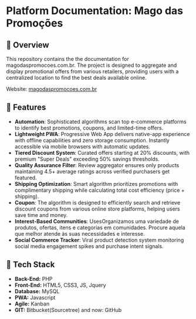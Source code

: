 
# Platform Documentation: Mago das Promoções

## 🔹 Overview

This repository contains the the documentation for magodaspromocoes.com.br. The project is designed to aggregate and display promotional offers from various retailers, providing users with a centralized location to find the best deals available online.

Website: [magodaspromocoes.com.br](https://www.magodaspromocoes.com.br)

## 🔹 Features
- **Automation**: Sophisticated algorithms scan top e-commerce platforms to identify best promotions, coupons, and limited-time offers.
- **Lightweight PWA**: Progressive Web App delivers native-app experience with offline capabilities and zero storage consumption. Instantly accessible via mobile browsers with automatic updates.
- **Tiered Discount System**: Curated offers starting at 20% discounts, with premium "Super Deals" exceeding 50% savings thresholds.
- **Quality Assurance Filter**: Review aggregator ensures only products maintaining 4.5+ average ratings across verified purchasers get featured.
- **Shipping Optimization**: Smart algorithm prioritizes promotions with complimentary shipping while calculating total cost efficiency (price + shipping).
- **Coupon**: The algorithm is designed to efficiently search and retrieve discount coupons from various online store platforms, helping users save time and money.
- **Interest-Based Communities**: UsesOrganizamos uma variedade de produtos, ofertas, itens e categorias em comunidades. Procure aquela que melhor atende às suas necessidades e interesse.
- **Social Commerce Tracker**: Viral product detection system monitoring social media engagement spikes and purchase intent signals.

## 🔹 Tech Stack
- **Back-End:** PHP
- **Front-End:** HTML5, CSS3, JS, Jquery
- **Database:** MySQL
- **PWA:** Javascript
- **Agile:** Kanban
- **GIT:** Bitbucket(Sourcetree) and now: GitHub

